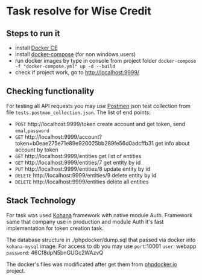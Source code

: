 # Task resolve for Wise Credit 

## Steps to run it
* install [Docker CE](https://docs.docker.com/install/linux/docker-ce/ubuntu/#install-docker-ce-1)
* install [docker-compose](https://docs.docker.com/compose/install/) (for non windows users)
* run docker images by type in console from project folder `docker-compose -f "docker-compose.yml" up -d --build`
* check if project work, go to [http://localhost:9999/](http://localhost:9999/)

## Checking functionality 
For testing all API requests you may use [Postmen](https://www.getpostman.com/) json test collection from file `tests.postman_collection.json`. The list of end points:
* `POST` http://localhost:9999/token create account and get token, send `emal`,`password`
* `GET` http://localhost:9999/account?token=b0eae275e71e89e920025bb289fe56d0adcffb31 get info about account by token
* `GET` http://localhost:9999/entities get list of entities
* `GET` http://localhost:9999/entities/7 get entity by id
* `PUT` http://localhost:9999/entities/8 update entity by id
* `DELETE` http://localhost:9999/entities/9 delete entity by id
* `DELETE` http://localhost:9999/entities delete all entities   

## Stack Technology
For task was used [Kohana](http://kohanaframework.org/) framework with native module Auth. Framework same that company use in production and module Auth it's fast implementation for token creation task. 

The database structure in ./phpdocker/dump.sql that passed via docker into `kohana-mysql` image. For access to db you may use `port`:10001 `user`: webapp `password`: 46Cf8dpN5bnGUGc2WAzvQ

The docker's files was modificated after get them from [phpdocker.io](phpdocker.io) project.
